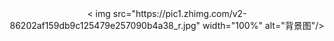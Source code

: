 
<div align="center">
    < img src="https://pic1.zhimg.com/v2-86202af159db9c125479e257090b4a38_r.jpg" width="100%" alt="背景图"/>
</div>

